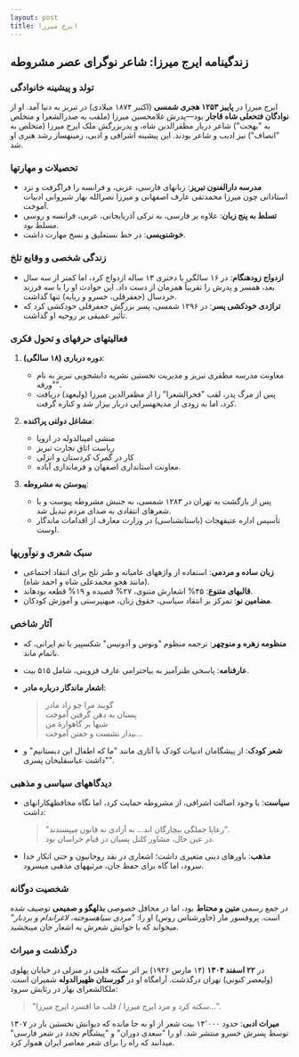 ```yaml
---
layout: post
title: ایرج میرزا
---
```


## زندگینامه ایرج میرزا: شاعر نوگرای عصر مشروطه

### تولد و پیشینه خانوادگی
ایرج میرزا در **پاییز ۱۲۵۳ هجری شمسی** (اکتبر ۱۸۷۴ میلادی) در تبریز به دنیا آمد. او از **نوادگان فتحعلی شاه قاجار** بود—پدرش غلامحسین میرزا (ملقب به صدرالشعرا و متخلص به "بهجت") شاعر دربار مظفرالدین شاه، و پدربزرگش ملک ایرج میرزا (متخلص به "انصاف") نیز ادیب و شاعر بودند. این پیشینه اشرافی و ادبی، زمینهساز رشد هنری او شد.

### تحصیلات و مهارتها
- **مدرسه دارالفنون تبریز**: زبانهای فارسی، عربی، و فرانسه را فراگرفت و نزد استادانی چون میرزا محمدتقی عارف اصفهانی و میرزا نصرالله بهار شیروانی ادبیات آموخت.
- **تسلط به پنج زبان**: علاوه بر فارسی، به ترکی آذربایجانی، عربی، فرانسه و روسی مسلط بود.
- **خوشنویسی**: در خط نستعلیق و نسخ مهارت داشت.

### زندگی شخصی و وقایع تلخ
- **ازدواج زودهنگام**: در ۱۶ سالگی با دختری ۱۳ ساله ازدواج کرد، اما کمتر از سه سال بعد، همسر و پدرش را تقریباً همزمان از دست داد. این حوادث او را با سه فرزند خردسال (جعفرقلی، خسرو و ربابه) تنها گذاشت.
- **تراژدی خودکشی پسر**: در ۱۲۹۶ شمسی، پسر بزرگش جعفرقلی خودکشی کرد که تأثیر عمیقی بر روحیه او گذاشت.

### فعالیتهای حرفهای و تحول فکری
1. **دوره درباری (۱۸ سالگی)**:
   - معاونت مدرسه مظفری تبریز و مدیریت نخستین نشریه دانشجویی تبریز به نام "ورقه".
   - پس از مرگ پدر، لقب "فخرالشعرا" را از مظفرالدین میرزا (ولیعهد) دریافت کرد، اما به زودی از مدیحهسرایی دربار بیزار شد و کناره گرفت.

2. **مشاغل دولتی پراکنده**:
   - منشی امینالدوله در اروپا
   - ریاست اتاق تجارت تبریز
   - کار در گمرک کردستان و انزلی
   - معاونت استانداری اصفهان و فرمانداری آباده.

3. **پیوستن به مشروطه**:
   - پس از بازگشت به تهران در ۱۲۸۳ شمسی، به جنبش مشروطه پیوست و با شعرهای انتقادی به صدای مردم تبدیل شد.
   - تأسیس اداره عتیقهجات (باستانشناسی) در وزارت معارف از اقدامات ماندگار اوست.

### سبک شعری و نوآوریها
- **زبان ساده و مردمی**: استفاده از واژههای عامیانه و طنز تلخ برای انتقاد اجتماعی (مانند هجو محمدعلی شاه و احمد شاه).
- **قالبهای متنوع**: ۴۵% اشعارش مثنوی، ۲۷% قصیده و ۱۹% قطعه بودهاند.
- **مضامین نو**: تمرکز بر انتقاد سیاسی، حقوق زنان، میهنپرستی و آموزش کودکان.

### آثار شاخص
- **منظومه زهره و منوچهر**: ترجمه منظوم "ونوس و آدونیس" شکسپیر با تم ایرانی، که ناتمام ماند.
- **عارفنامه**: پاسخی طنزآمیز به بیاحترامی عارف قزوینی، شامل ۵۱۵ بیت.
- **اشعار ماندگار درباره مادر**:
  > گویند مرا چو زاد مادر  
  پستان به دهن گرفتن آموخت  
  شبها بر گاهوارهٔ من  
  بیدار نشست و خفتن آموخت...  
  
- **شعر کودک**: از پیشگامان ادبیات کودک با آثاری مانند "ما که اطفال این دبستانیم" و "داشت عباسقلیخان پسری".

### دیدگاههای سیاسی و مذهبی
- **سیاست**: با وجود اصالت اشرافی، از مشروطه حمایت کرد، اما نگاه محافظهکارانهای داشت:  
  > "رعایا جملگی بیچارگان اند... نه آزادی نه قانون میپسندند".  
  در عین حال، مشاور کلنل پسیان در قیام خراسان بود.
- **مذهب**: باورهای دینی متغیری داشت؛ اشعاری در نقد روحانیون و حتی انکار خدا سرود، اما گاه برای حفظ جان، مرثیههای مذهبی میسرود.

### شخصیت دوگانه
در جمع رسمی **متین و محتاط** بود، اما در محافل خصوصی **بذلهگو و صمیمی** توصیف شده است. پروفسور مار (خاورشناس روس) او را: _"مردی سیاهسوخته، لاغراندام و بردبار"_ میخواند که با خوانش شعرش به اشعار جان میبخشید.

### درگذشت و میراث
در **۲۲ اسفند ۱۳۰۴** (۱۴ مارس ۱۹۲۶) بر اثر سکته قلبی در منزلی در خیابان پهلوی (ولیعصر کنونی) تهران درگذشت. آرامگاه او در **گورستان ظهیرالدوله** شمیران است. ملکالشعرای بهار در رثایش سرود:  
> "سکته کرد و مرد ایرج میرزا / قلب ما افسرد ایرج میرزا...".

**میراث ادبی**: حدود ۱۴٬۰۰۰ بیت شعر از او به جا مانده که دیوانش نخستین بار در ۱۳۰۷ توسط پسرش خسرو منتشر شد. او را "سعدی دوران" و "پیشگام تجدد در شعر فارسی" میدانند که راه را برای شعر معاصر ایران هموار کرد.

